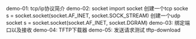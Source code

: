 demo-01:
    tcp/ip协议简介
demo-02:
    socket
        import socket
        创建一个tcp socke
            s = socket.socket(socket.AF_INET, socket.SOCK_STREAM)
        创建一个udp socket
            s = socket.socket(socket.AF_INET, socket.DGRAM)
demo-03:
    绑定端口以及接收
demo-04:
    TFTP下载器
demo-05:
	发送请求测试
tftp-download

